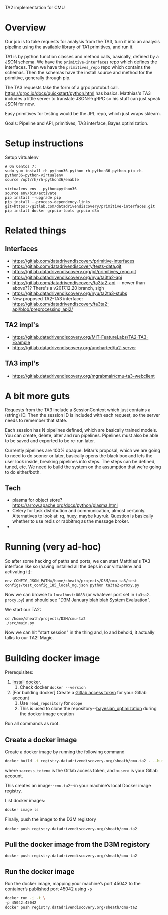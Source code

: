 TA2 implementation for CMU

# Overview

Our job is to take requests for analysis from the TA3, turn it into an analysis pipeline using the available library of TA1 primitives, and run it.

TA1 is by python function classes and method calls, basically, defined by a JSON schema.  We have the `primitive-interfaces` repo which defines the interfaces.  Then we have the `primitives_repo` repo which contains the schemas.  Then the schemas have the install source and method for the primitive, generally through pip.

The TA3 requests take the form of a grpc protobuf call.  https://grpc.io/docs/quickstart/python.html has basics.  Matthias's TA3 includes a little server to translate JSON<->gRPC so his stuff can just speak JSON for now.  

Easy primitives for testing would be the JPL repo, which just wraps sklearn.  


Goals: Pipeline and API, primitives, TA3 interface, Bayes optimization.


# Setup instructions

Setup virtualenv

```
# On Centos 7:
sudo yum install rh-python36-python rh-python36-python-pip rh-python36-python-virtualenv
source /opt/rh/rh-python36/enable

virtualenv env --python=python36
source env/bin/activate
pip install --upgrade pip
pip install --process-dependency-links git+https://gitlab.com/datadrivendiscovery/primitive-interfaces.git
pip install docker grpcio-tools grpcio d3m
```



# Related things

## Interfaces

 * https://gitlab.com/datadrivendiscovery/primitive-interfaces
  * https://gitlab.com/datadrivendiscovery/tests-data.git
 * https://gitlab.datadrivendiscovery.org/jpl/primitives_repo.git
 * https://gitlab.datadrivendiscovery.org/nyu/ta3ta2-api
  * https://gitlab.com/datadrivendiscovery/ta3ta2-api -- newer than above???  There's a v2017.12.20 branch, sigh
 * https://gitlab.datadrivendiscovery.org/nyu/ta2ta3-stubs
 * New proposed TA2-TA3 interface: https://gitlab.com/datadrivendiscovery/ta3ta2-api/blob/preprocessing_api2/


## TA2 impl's

 * https://gitlab.datadrivendiscovery.org/MIT-FeatureLabs/TA2-TA3-Example
 * https://gitlab.datadrivendiscovery.org/uncharted/ta2-server

## TA3 impl's

 * https://gitlab.datadrivendiscovery.org/mgrabmair/cmu-ta3-webclient


# A bit more guts

Requests from the TA3 include a SessionContext which just contains a (string) ID.  Then the session ID is included with each request, so the server needs to remember that state.

Each session has N pipelines defined, which are basically trained models.  You can create, delete, alter and run pipelines.  Pipelines must also be able to be saved and exported to be re-run later.

Currently pipelines are 100% opaque.  Mitar's proposal, which we are going to need to do sooner or later, basically opens the black box and lets the user look inside, breaking pipelines into steps.  The steps can be defined, tuned, etc.  We need to build the system on the assumption that we're going to do either/both.

## Tech

 * plasma for object store?  https://arrow.apache.org/docs/python/plasma.html
 * Celery for task distribution and communication, almost certainly.  Alternatives to look at: rq, huey, maybe kuyruk.  Question is basically whether to use redis or rabbitmq as the message broker.
 * 


# Running (very ad-hoc)

So after some hacking of paths and ports, we can start Matthias's TA3 interface like so (having installed all the deps in our virtualenv and activating it):

```
env CONFIG_JSON_PATH=/home/sheath/projects/D3M/cmu-ta3/test-configs/test_config_185_local_mg.json python ta3ta2-proxy.py 
```

Now we can browse to `localhost:8088` (or whatever port set in `ta3ta2-proxy.py`) and should see "D3M January blah blah System Evaluation".

We start our TA2:

```
cd /home/sheath/projects/D3M/cmu-ta2
./src/main.py
```

Now we can hit "start session" in the thing and, lo and behold, it actually talks to our TA2!  Magic.

# Building docker image
Prerequisites:
1. [Install docker](https://docs.docker.com/install/).
    1. Check docker ```docker --version```
1. [For building docker] Create a [Gitlab access token](https://docs.gitlab.com/ee/user/profile/personal_access_tokens.html) for your Gitlab account
    1. Use ```read_repository``` for ```scope```
    1. This is used to clone the repository--[bayesian_optimization](https://gitlab.datadrivendiscovery.org/sray/bayesian_optimization) during the docker image creation

Run all commands as root.

## Create a docker image
Create a docker image by running the following command
```bash
docker build -t registry.datadrivendiscovery.org/sheath/cmu-ta2 . --build-arg gitlab_token=<access_token> --build-arg gitlab_user=<user>
```
where ```<access_token>``` is the Gitlab access token, 
and ```<user>``` is your Gitlab account.

This creates an image--```cmu-ta2```--in your machine’s local Docker image registry.

List docker images:
```bash
docker image ls
```

Finally, push the image to the D3M registory
```bash
docker push registry.datadrivendiscovery.org/sheath/cmu-ta2
```

## Pull the docker image from the D3M registory
```bash
docker push registry.datadrivendiscovery.org/sheath/cmu-ta2
```

## Run the docker image
Run the docker image, mapping your machine’s port 45042 to the container’s published port 45042 using ```-p```
```bash
docker run -i -t \
-p 45042:45042
docker push registry.datadrivendiscovery.org/sheath/cmu-ta2
```
